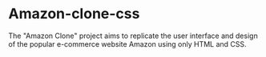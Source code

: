 # Amazon-clone-css
The "Amazon Clone" project aims to replicate the user interface and design of the popular e-commerce website Amazon using only HTML and CSS.
